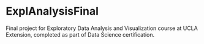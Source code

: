 # ExplAnalysisFinal
Final project for Exploratory Data Analysis and Visualization course at UCLA Extension, completed as part of Data Science certification. 
